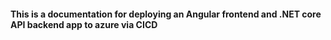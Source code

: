 #### This is a documentation for deploying an Angular frontend and .NET core API backend app to azure via CICD
